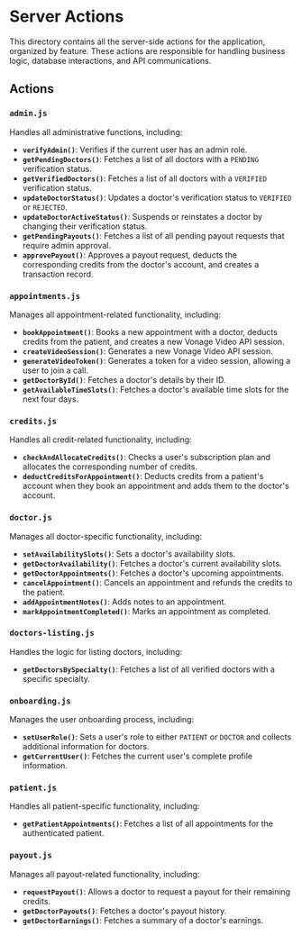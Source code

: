 # Server Actions

This directory contains all the server-side actions for the application, organized by feature. These actions are responsible for handling business logic, database interactions, and API communications.

## Actions

### `admin.js`

Handles all administrative functions, including:

- **`verifyAdmin()`**: Verifies if the current user has an admin role.
- **`getPendingDoctors()`**: Fetches a list of all doctors with a `PENDING` verification status.
- **`getVerifiedDoctors()`**: Fetches a list of all doctors with a `VERIFIED` verification status.
- **`updateDoctorStatus()`**: Updates a doctor's verification status to `VERIFIED` or `REJECTED`.
- **`updateDoctorActiveStatus()`**: Suspends or reinstates a doctor by changing their verification status.
- **`getPendingPayouts()`**: Fetches a list of all pending payout requests that require admin approval.
- **`approvePayout()`**: Approves a payout request, deducts the corresponding credits from the doctor's account, and creates a transaction record.

### `appointments.js`

Manages all appointment-related functionality, including:

- **`bookAppointment()`**: Books a new appointment with a doctor, deducts credits from the patient, and creates a new Vonage Video API session.
- **`createVideoSession()`**: Generates a new Vonage Video API session.
- **`generateVideoToken()`**: Generates a token for a video session, allowing a user to join a call.
- **`getDoctorById()`**: Fetches a doctor's details by their ID.
- **`getAvailableTimeSlots()`**: Fetches a doctor's available time slots for the next four days.

### `credits.js`

Handles all credit-related functionality, including:

- **`checkAndAllocateCredits()`**: Checks a user's subscription plan and allocates the corresponding number of credits.
- **`deductCreditsForAppointment()`**: Deducts credits from a patient's account when they book an appointment and adds them to the doctor's account.

### `doctor.js`

Manages all doctor-specific functionality, including:

- **`setAvailabilitySlots()`**: Sets a doctor's availability slots.
- **`getDoctorAvailability()`**: Fetches a doctor's current availability slots.
- **`getDoctorAppointments()`**: Fetches a doctor's upcoming appointments.
- **`cancelAppointment()`**: Cancels an appointment and refunds the credits to the patient.
- **`addAppointmentNotes()`**: Adds notes to an appointment.
- **`markAppointmentCompleted()`**: Marks an appointment as completed.

### `doctors-listing.js`

Handles the logic for listing doctors, including:

- **`getDoctorsBySpecialty()`**: Fetches a list of all verified doctors with a specific specialty.

### `onboarding.js`

Manages the user onboarding process, including:

- **`setUserRole()`**: Sets a user's role to either `PATIENT` or `DOCTOR` and collects additional information for doctors.
- **`getCurrentUser()`**: Fetches the current user's complete profile information.

### `patient.js`

Handles all patient-specific functionality, including:

- **`getPatientAppointments()`**: Fetches a list of all appointments for the authenticated patient.

### `payout.js`

Manages all payout-related functionality, including:

- **`requestPayout()`**: Allows a doctor to request a payout for their remaining credits.
- **`getDoctorPayouts()`**: Fetches a doctor's payout history.
- **`getDoctorEarnings()`**: Fetches a summary of a doctor's earnings.
